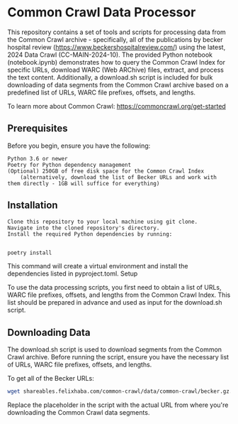# Common Crawl Data Processor

This repository contains a set of tools and scripts for processing data from the Common Crawl archive - specifically, all of the publications by becker hospital review (https://www.beckershospitalreview.com/) using the latest, 2024 Data Crawl (CC-MAIN-2024-10). The provided Python notebook (notebook.ipynb) demonstrates how to query the Common Crawl Index for specific URLs, download WARC (Web ARChive) files, extract, and process the text content. Additionally, a download.sh script is included for bulk downloading of data segments from the Common Crawl archive based on a predefined list of URLs, WARC file prefixes, offsets, and lengths.

To learn more about Common Crawl: https://commoncrawl.org/get-started

## Prerequisites

Before you begin, ensure you have the following:

    Python 3.6 or newer
    Poetry for Python dependency management
    (Optional) 250GB of free disk space for the Common Crawl Index
        (alternatively, download the list of Becker URLs and work with them directly - 1GB will suffice for everything)

## Installation

    Clone this repository to your local machine using git clone.
    Navigate into the cloned repository's directory.
    Install the required Python dependencies by running:

```sh

poetry install

```

This command will create a virtual environment and install the dependencies listed in pyproject.toml.
Setup

To use the data processing scripts, you first need to obtain a list of URLs, WARC file prefixes, offsets, and lengths from the Common Crawl Index. This list should be prepared in advance and used as input for the download.sh script.

## Downloading Data

The download.sh script is used to download segments from the Common Crawl archive. Before running the script, ensure you have the necessary list of URLs, WARC file prefixes, offsets, and lengths.

To get all of the Becker URLs:

```sh
wget shareables.felixhaba.com/common-crawl/data/common-crawl/becker.gz.parquet
```

Replace the placeholder in the script with the actual URL from where you're downloading the Common Crawl data segments.